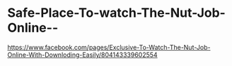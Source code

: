Safe-Place-To-watch-The-Nut-Job-Online--
========================================

https://www.facebook.com/pages/Exclusive-To-Watch-The-Nut-Job-Online-With-Downloding-Easily/804143339602554
